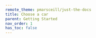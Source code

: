 ```yaml
---
remote_theme: pmarsceill/just-the-docs
title: Choose a car
parent: Getting Started
nav_order: 1
has_toc: false
---
```

